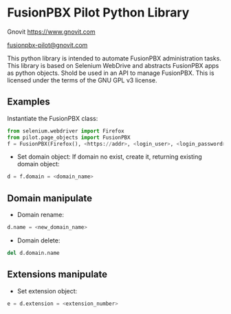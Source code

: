 FusionPBX Pilot Python Library
==============================

Gnovit
https://www.gnovit.com

fusionpbx-pilot@gnovit.com

This python library is intended to automate FusionPBX administration tasks.
This library is based on Selenium WebDrive and abstracts FusionPBX apps as python objects.
Shold be used in an API to manage FusionPBX.
This is licensed under the terms of the GNU GPL v3 license.

Examples
--------

Instantiate the FusionPBX class:

``` python
from selenium.webdriver import Firefox
from pilot.page_objects import FusionPBX
f = FusionPBX(Firefox(), <https://addr>, <login_user>, <login_password>)
```

- Set domain object: If domain no exist, create it, returning existing domain object:

``` python
d = f.domain = <domain_name>
```

Domain manipulate
--------------------

- Domain rename:

``` python
d.name = <new_domain_name>
```

- Domain delete:
  
``` python
del d.domain.name
```

Extensions manipulate
--------------------
  
- Set extension object:
  
``` python
e = d.extension = <extension_number>
```
